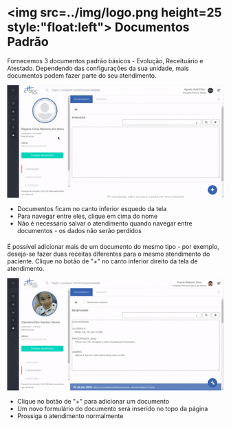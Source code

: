 # <img src=../img/logo.png height=25 style:"float:left"> Documentos Padrão

Fornecemos 3 documentos padrão básicos - Evolução, Receituário e Atestado.
Dependendo das configurações da sua unidade, mais documentos podem fazer parte do seu atendimento.

<div class="left-float-framme framme70">
	<img src="../img/atendimento/documentos.gif">
</div>

<div class="right-float-framme framme28">
	<ul>
		<li>Documentos ficam no canto inferior esquedo da tela</li>
		<li>Para navegar entre eles, clique em cima do nome</li>
		<li>Não é necessário salvar o atendimento quando navegar entre documentos - os dados não serão perdidos</li>
	</ul>
</div>

<div style="clear: left; margin-bottom: 20px"></div>


É possível adicionar mais de um documento do mesmo tipo - por exemplo, deseja-se fazer duas receitas diferentes para o mesmo atendimento do paciente.
Clique no botão de "+" no canto inferior direito da tela de atendimento.


<div class="left-float-framme framme70">
	<img src="../img/atendimento/adicionar_documento.gif">
</div>

<div class="right-float-framme framme28">
	<ul>
		<li>Clique no botão de "+" para adicionar um documento</li>
		<li>Um novo formulário do documento será inserido no topo da página</li>
		<li>Prossiga o atendimento normalmente</li>
	</ul>
</div>

<div style="clear: left;"></div>
